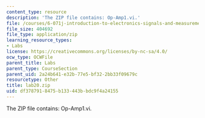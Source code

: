 ```yaml
---
content_type: resource
description: 'The ZIP file contains: Op-Amp1.vi.'
file: /courses/6-071j-introduction-to-electronics-signals-and-measurement-spring-2006/df3787918475b133443bbdc9f4a24155_lab20.zip
file_size: 404692
file_type: application/zip
learning_resource_types:
- Labs
license: https://creativecommons.org/licenses/by-nc-sa/4.0/
ocw_type: OCWFile
parent_title: Labs
parent_type: CourseSection
parent_uid: 2a24b641-e32b-77e5-bf32-2bb33f09679c
resourcetype: Other
title: lab20.zip
uid: df378791-8475-b133-443b-bdc9f4a24155
---
```

The ZIP file contains: Op-Amp1.vi.
